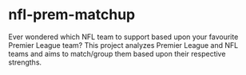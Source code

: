 # nfl-prem-matchup
Ever wondered which NFL team to support based upon your favourite Premier League team? This project analyzes Premier League and NFL teams and aims to match/group them based upon their respective strengths.
